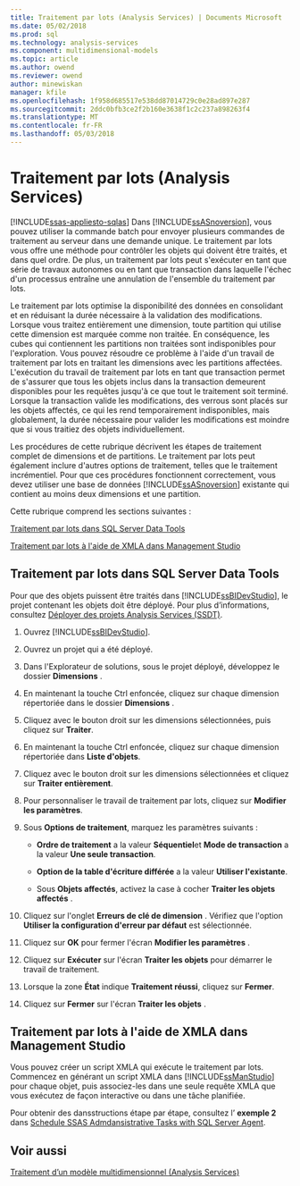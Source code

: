 ```yaml
---
title: Traitement par lots (Analysis Services) | Documents Microsoft
ms.date: 05/02/2018
ms.prod: sql
ms.technology: analysis-services
ms.component: multidimensional-models
ms.topic: article
ms.author: owend
ms.reviewer: owend
author: minewiskan
manager: kfile
ms.openlocfilehash: 1f958d685517e538dd87014729c0e28ad897e287
ms.sourcegitcommit: 2ddc0bfb3ce2f2b160e3638f1c2c237a898263f4
ms.translationtype: MT
ms.contentlocale: fr-FR
ms.lasthandoff: 05/03/2018
---
```

# <a name="batch-processing-analysis-services"></a>Traitement par lots (Analysis Services)
[!INCLUDE[ssas-appliesto-sqlas](../../includes/ssas-appliesto-sqlas.md)]
  Dans [!INCLUDE[ssASnoversion](../../includes/ssasnoversion-md.md)], vous pouvez utiliser la commande batch pour envoyer plusieurs commandes de traitement au serveur dans une demande unique. Le traitement par lots vous offre une méthode pour contrôler les objets qui doivent être traités, et dans quel ordre. De plus, un traitement par lots peut s'exécuter en tant que série de travaux autonomes ou en tant que transaction dans laquelle l'échec d'un processus entraîne une annulation de l'ensemble du traitement par lots.  
  
 Le traitement par lots optimise la disponibilité des données en consolidant et en réduisant la durée nécessaire à la validation des modifications. Lorsque vous traitez entièrement une dimension, toute partition qui utilise cette dimension est marquée comme non traitée. En conséquence, les cubes qui contiennent les partitions non traitées sont indisponibles pour l'exploration. Vous pouvez résoudre ce problème à l'aide d'un travail de traitement par lots en traitant les dimensions avec les partitions affectées. L'exécution du travail de traitement par lots en tant que transaction permet de s'assurer que tous les objets inclus dans la transaction demeurent disponibles pour les requêtes jusqu'à ce que tout le traitement soit terminé. Lorsque la transaction valide les modifications, des verrous sont placés sur les objets affectés, ce qui les rend temporairement indisponibles, mais globalement, la durée nécessaire pour valider les modifications est moindre que si vous traitiez des objets individuellement.  
  
 Les procédures de cette rubrique décrivent les étapes de traitement complet de dimensions et de partitions. Le traitement par lots peut également inclure d'autres options de traitement, telles que le traitement incrémentiel. Pour que ces procédures fonctionnent correctement, vous devez utiliser une base de données [!INCLUDE[ssASnoversion](../../includes/ssasnoversion-md.md)] existante qui contient au moins deux dimensions et une partition.  
  
 Cette rubrique comprend les sections suivantes :  
  
 [Traitement par lots dans SQL Server Data Tools](#bkmk_ssdt)  
  
 [Traitement par lots à l'aide de XMLA dans Management Studio](#bkmk_xmla)  
  
##  <a name="bkmk_ssdt"></a> Traitement par lots dans SQL Server Data Tools  
 Pour que des objets puissent être traités dans [!INCLUDE[ssBIDevStudio](../../includes/ssbidevstudio-md.md)], le projet contenant les objets doit être déployé. Pour plus d’informations, consultez [Déployer des projets Analysis Services &#40;SSDT&#41;](../../analysis-services/multidimensional-models/deploy-analysis-services-projects-ssdt.md).  
  
1.  Ouvrez [!INCLUDE[ssBIDevStudio](../../includes/ssbidevstudio-md.md)].  
  
2.  Ouvrez un projet qui a été déployé.  
  
3.  Dans l'Explorateur de solutions, sous le projet déployé, développez le dossier **Dimensions** .  
  
4.  En maintenant la touche Ctrl enfoncée, cliquez sur chaque dimension répertoriée dans le dossier **Dimensions** .  
  
5.  Cliquez avec le bouton droit sur les dimensions sélectionnées, puis cliquez sur **Traiter**.  
  
6.  En maintenant la touche Ctrl enfoncée, cliquez sur chaque dimension répertoriée dans **Liste d'objets**.  
  
7.  Cliquez avec le bouton droit sur les dimensions sélectionnées et cliquez sur **Traiter entièrement**.  
  
8.  Pour personnaliser le travail de traitement par lots, cliquez sur **Modifier les paramètres**.  
  
9. Sous **Options de traitement**, marquez les paramètres suivants :  
  
    -   **Ordre de traitement** a la valeur **Séquentiel**et **Mode de transaction** a la valeur **Une seule transaction**.  
  
    -   **Option de la table d'écriture différée** a la valeur **Utiliser l'existante**.  
  
    -   Sous **Objets affectés**, activez la case à cocher **Traiter les objets affectés** .  
  
10. Cliquez sur l'onglet **Erreurs de clé de dimension** . Vérifiez que l'option **Utiliser la configuration d'erreur par défaut** est sélectionnée.  
  
11. Cliquez sur **OK** pour fermer l'écran **Modifier les paramètres** .  
  
12. Cliquez sur **Exécuter** sur l'écran **Traiter les objets** pour démarrer le travail de traitement.  
  
13. Lorsque la zone **État** indique **Traitement réussi**, cliquez sur **Fermer**.  
  
14. Cliquez sur **Fermer** sur l'écran **Traiter les objets** .  
  
##  <a name="bkmk_xmla"></a> Traitement par lots à l'aide de XMLA dans Management Studio  
 Vous pouvez créer un script XMLA qui exécute le traitement par lots. Commencez en générant un script XMLA dans [!INCLUDE[ssManStudio](../../includes/ssmanstudio-md.md)] pour chaque objet, puis associez-les dans une seule requête XMLA que vous exécutez de façon interactive ou dans une tâche planifiée.  
  
 Pour obtenir des dansstructions étape par étape, consultez l’ **exemple 2** dans [Schedule SSAS Admdansistrative Tasks with SQL Server Agent](../../analysis-services/instances/schedule-ssas-administrative-tasks-with-sql-server-agent.md).  
  
## <a name="see-also"></a>Voir aussi  
 [Traitement d’un modèle multidimensionnel &#40;Analysis Services&#41;](../../analysis-services/multidimensional-models/processing-a-multidimensional-model-analysis-services.md)  
  
  
